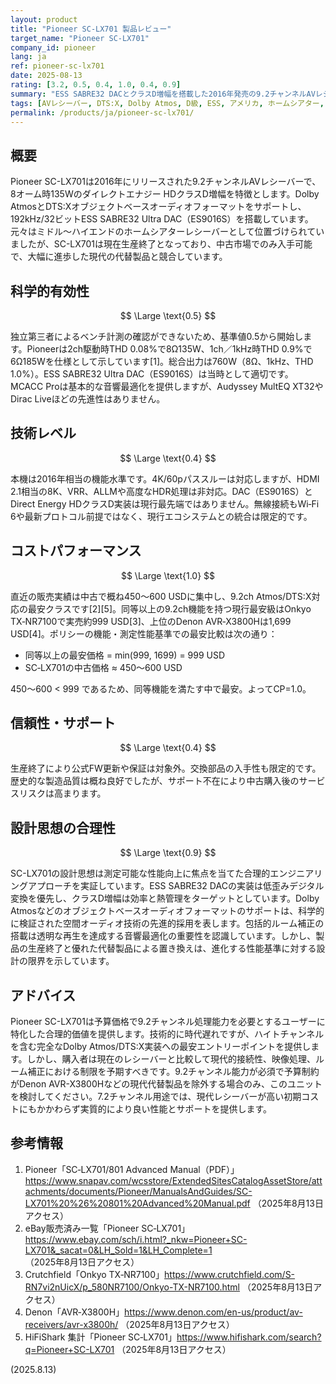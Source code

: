 ```yaml
---
layout: product
title: "Pioneer SC-LX701 製品レビュー"
target_name: "Pioneer SC-LX701"
company_id: pioneer
lang: ja
ref: pioneer-sc-lx701
date: 2025-08-13
rating: [3.2, 0.5, 0.4, 1.0, 0.4, 0.9]
summary: "ESS SABRE32 DACとクラスD増幅を搭載した2016年発売の9.2チャンネルAVレシーバー。現在の中古市場で最安の9.2チャンネル機器として競合的なコストパフォーマンスを提供。"
tags: [AVレシーバー, DTS:X, Dolby Atmos, D級, ESS, アメリカ, ホームシアター, 生産終了]
permalink: /products/ja/pioneer-sc-lx701/
---
```

## 概要

Pioneer SC-LX701は2016年にリリースされた9.2チャンネルAVレシーバーで、8オーム時135Wのダイレクトエナジー HDクラスD増幅を特徴とします。Dolby AtmosとDTS:Xオブジェクトベースオーディオフォーマットをサポートし、192kHz/32ビットESS SABRE32 Ultra DAC（ES9016S）を搭載しています。元々はミドル～ハイエンドのホームシアターレシーバーとして位置づけられていましたが、SC-LX701は現在生産終了となっており、中古市場でのみ入手可能で、大幅に進歩した現代の代替製品と競合しています。

## 科学的有効性

$$ \Large \text{0.5} $$

独立第三者によるベンチ計測の確認ができないため、基準値0.5から開始します。Pioneerは2ch駆動時THD 0.08%で8Ω135W、1ch／1kHz時THD 0.9%で6Ω185Wを仕様として示しています[1]。総合出力は760W（8Ω、1kHz、THD 1.0%）。ESS SABRE32 Ultra DAC（ES9016S）は当時として適切です。MCACC Proは基本的な音響最適化を提供しますが、Audyssey MultEQ XT32やDirac Liveほどの先進性はありません。

## 技術レベル

$$ \Large \text{0.4} $$

本機は2016年相当の機能水準です。4K/60pパススルーは対応しますが、HDMI 2.1相当の8K、VRR、ALLMや高度なHDR処理は非対応。DAC（ES9016S）とDirect Energy HDクラスD実装は現行最先端ではありません。無線接続もWi‑Fi 6や最新プロトコル前提ではなく、現行エコシステムとの統合は限定的です。

## コストパフォーマンス

$$ \Large \text{1.0} $$

直近の販売実績は中古で概ね450〜600 USDに集中し、9.2ch Atmos/DTS:X対応の最安クラスです[2][5]。同等以上の9.2ch機能を持つ現行最安級はOnkyo TX‑NR7100で実売約999 USD[3]、上位のDenon AVR‑X3800Hは1,699 USD[4]。ポリシーの機能・測定性能基準での最安比較は次の通り：

- 同等以上の最安価格 = min(999, 1699) = 999 USD
- SC‑LX701の中古価格 ≈ 450〜600 USD

450〜600 < 999 であるため、同等機能を満たす中で最安。よってCP=1.0。

## 信頼性・サポート

$$ \Large \text{0.4} $$

生産終了により公式FW更新や保証は対象外。交換部品の入手性も限定的です。歴史的な製造品質は概ね良好でしたが、サポート不在により中古購入後のサービスリスクは高まります。

## 設計思想の合理性

$$ \Large \text{0.9} $$

SC-LX701の設計思想は測定可能な性能向上に焦点を当てた合理的エンジニアリングアプローチを実証しています。ESS SABRE32 DACの実装は低歪みデジタル変換を優先し、クラスD増幅は効率と熱管理をターゲットとしています。Dolby Atmosなどのオブジェクトベースオーディオフォーマットのサポートは、科学的に検証された空間オーディオ技術の先進的採用を表します。包括的ルーム補正の搭載は透明な再生を達成する音響最適化の重要性を認識しています。しかし、製品の生産終了と優れた代替製品による置き換えは、進化する性能基準に対する設計の限界を示しています。

## アドバイス

Pioneer SC-LX701は予算価格で9.2チャンネル処理能力を必要とするユーザーに特化した合理的価値を提供します。技術的に時代遅れですが、ハイトチャンネルを含む完全なDolby Atmos/DTS:X実装への最安エントリーポイントを提供します。しかし、購入者は現在のレシーバーと比較して現代的接続性、映像処理、ルーム補正における制限を予期すべきです。9.2チャンネル能力が必須で予算制約がDenon AVR-X3800Hなどの現代代替製品を除外する場合のみ、このユニットを検討してください。7.2チャンネル用途では、現代レシーバーが高い初期コストにもかかわらず実質的により良い性能とサポートを提供します。

## 参考情報

1. Pioneer「SC‑LX701/801 Advanced Manual（PDF）」https://www.snapav.com/wcsstore/ExtendedSitesCatalogAssetStore/attachments/documents/Pioneer/ManualsAndGuides/SC-LX701%20%26%20801%20Advanced%20Manual.pdf （2025年8月13日アクセス）
2. eBay販売済み一覧「Pioneer SC‑LX701」https://www.ebay.com/sch/i.html?_nkw=Pioneer+SC-LX701&_sacat=0&LH_Sold=1&LH_Complete=1 （2025年8月13日アクセス）
3. Crutchfield「Onkyo TX‑NR7100」https://www.crutchfield.com/S-RN7vi2nUicX/p_580NR7100/Onkyo-TX-NR7100.html （2025年8月13日アクセス）
4. Denon「AVR‑X3800H」https://www.denon.com/en-us/product/av-receivers/avr-x3800h/ （2025年8月13日アクセス）
5. HiFiShark 集計「Pioneer SC‑LX701」https://www.hifishark.com/search?q=Pioneer+SC-LX701 （2025年8月13日アクセス）

(2025.8.13)